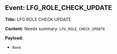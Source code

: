 ## Event: LFG_ROLE_CHECK_UPDATE

**Title:** LFG ROLE CHECK UPDATE

**Content:**
Needs summary.
`LFG_ROLE_CHECK_UPDATE`

**Payload:**
- `None`